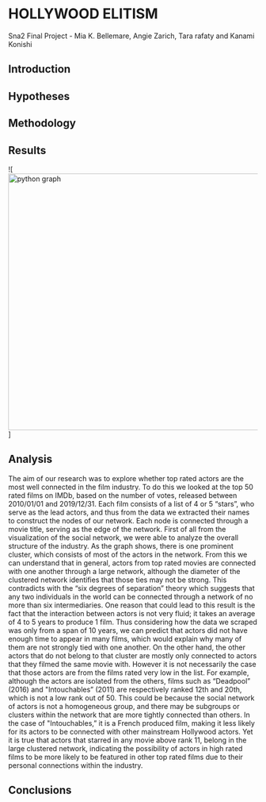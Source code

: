 # HOLLYWOOD ELITISM
Sna2 Final Project - Mia K. Bellemare, Angie Zarich, Tara rafaty and Kanami Konishi

## Introduction


## Hypotheses


## Methodology


## Results
![<img width="517" alt="python graph" src="https://user-images.githubusercontent.com/130977477/233947068-0ed112a9-66a2-485d-a487-97da305fc199.png">
]


## Analysis
The aim of our research was to explore whether top rated actors are the most well connected in the film industry. To do this we looked at the top 50 rated films on IMDb, based on the number of votes, released between 2010/01/01 and 2019/12/31. Each film consists of a list of 4 or 5 “stars”, who serve as the lead actors, and thus from the data we extracted their names to construct the nodes of our network. Each node is connected through a movie title, serving as the edge of the network. 
First of all from the visualization of the social network, we were able to analyze the overall structure of the industry. As the graph shows, there is one prominent cluster, which consists of most of the actors in the network. From this we can understand that in general, actors from top rated movies are connected with one another through a large network, although the diameter of the clustered network identifies that those ties may not be strong. This contradicts with the “six degrees of separation” theory which suggests that any two individuals in the world can be connected through a network of no more than six intermediaries. One reason that could lead to this result is the fact that the interaction between actors is not very fluid; it takes an average of 4 to 5 years to produce 1 film. Thus considering how the data we scraped was only from a span of 10 years, we can predict that actors did not have enough time to appear in many films, which would explain why many of them are not strongly tied with one another. 
 On the other hand, the other actors that do not belong to that cluster are mostly only connected to actors that they filmed the same movie with. However it is not necessarily the case that those actors are from the films rated very low in the list. For example, although the actors are isolated from the others, films such as “Deadpool” (2016) and "Intouchables” (2011) are respectively ranked 12th and 20th, which is not a low rank out of 50. This could be because the social network of actors is not a homogeneous group, and there may be subgroups or clusters within the network that are more tightly connected than others. In the case of "Intouchables,” it is a French produced film, making it less likely for its actors to be connected with other mainstream Hollywood actors. Yet it is true that actors that starred in any movie above rank 11, belong in the large clustered network, indicating the possibility of actors in high rated films to be more likely to be featured in other top rated films due to their personal connections within the industry. 

## Conclusions 

